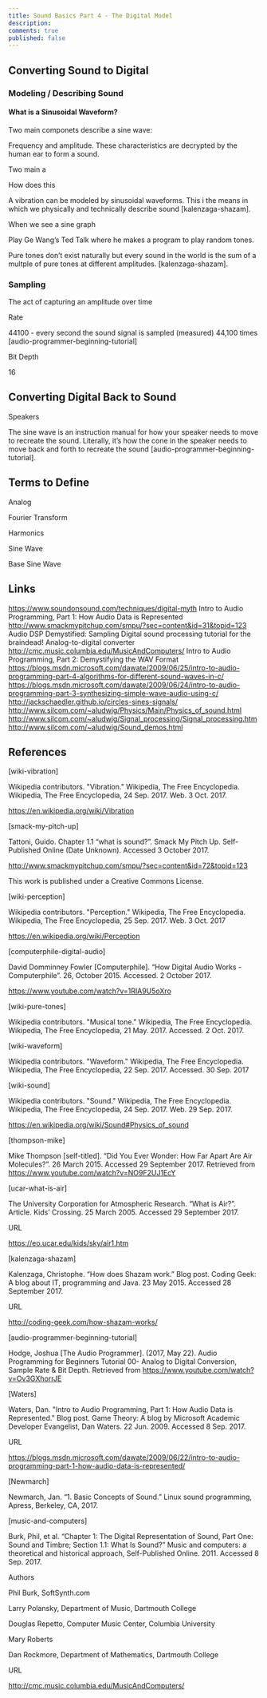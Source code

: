 ```yaml
---
title: Sound Basics Part 4 - The Digital Model
description: 
comments: true
published: false
---
```



## Converting Sound to Digital

### Modeling / Describing Sound

#### What is a Sinusoidal Waveform?


Two main componets describe a sine wave:

Frequency and amplitude.  These characteristics are decrypted by the human ear to form a sound.


Two main a


How does this


A vibration can be modeled by sinusoidal waveforms.  This i the means in which we physically and technically describe sound [kalenzaga-shazam].


When we see a sine graph


Play Ge Wang’s Ted Talk where he makes a program to play random tones.


Pure tones don’t exist naturally but every sound in the world is the sum of a multple of pure tones at different amplitudes. [kalenzaga-shazam].


### Sampling 

The act of capturing an amplitude over time 


Rate

44100 - every second the sound signal is sampled (measured) 44,100 times [audio-programmer-beginning-tutorial]





Bit Depth

16




## Converting Digital Back to Sound

Speakers

The sine wave is an instruction manual for how your speaker needs to move to recreate the sound.  Literally, it’s how the cone in the speaker needs to move back and forth to recreate the sound [audio-programmer-beginning-tutorial]. 



## Terms to Define

Analog

Fourier Transform

Harmonics

Sine Wave

Base Sine Wave



## Links
https://www.soundonsound.com/techniques/digital-myth
Intro to Audio Programming, Part 1: How Audio Data is Represented
http://www.smackmypitchup.com/smpu/?sec=content&id=31&topid=123
Audio DSP Demystified: Sampling
Digital sound processing tutorial for the braindead!
Analog-to-digital converter
http://cmc.music.columbia.edu/MusicAndComputers/
Intro to Audio Programming, Part 2: Demystifying the WAV Format
https://blogs.msdn.microsoft.com/dawate/2009/06/25/intro-to-audio-programming-part-4-algorithms-for-different-sound-waves-in-c/
https://blogs.msdn.microsoft.com/dawate/2009/06/24/intro-to-audio-programming-part-3-synthesizing-simple-wave-audio-using-c/
http://jackschaedler.github.io/circles-sines-signals/
http://www.silcom.com/~aludwig/Physics/Main/Physics_of_sound.html
http://www.silcom.com/~aludwig/Signal_processing/Signal_processing.htm
http://www.silcom.com/~aludwig/Sound_demos.html



## References

[wiki-vibration]

Wikipedia contributors. "Vibration." Wikipedia, The Free Encyclopedia. Wikipedia, The Free Encyclopedia, 24 Sep. 2017. Web. 3 Oct. 2017. 

https://en.wikipedia.org/wiki/Vibration

[smack-my-pitch-up]

Tattoni, Guido. Chapter 1.1 “what is sound?”. Smack My Pitch Up. Self-Published Online (Date Unknown). Accessed 3 October 2017. 

http://www.smackmypitchup.com/smpu/?sec=content&id=72&topid=123

This work is published under a Creative Commons License.

[wiki-perception]

Wikipedia contributors. "Perception." Wikipedia, The Free Encyclopedia. Wikipedia, The Free Encyclopedia, 25 Sep. 2017. Web. 3 Oct. 2017

https://en.wikipedia.org/wiki/Perception

[computerphile-digital-audio]

David Domminney Fowler [Computerphile]. “How Digital Audio Works - Computerphile”. 26, October 2015. Accessed. 2 October 2017.

https://www.youtube.com/watch?v=1RIA9U5oXro

[wiki-pure-tones]

Wikipedia contributors. "Musical tone." Wikipedia, The Free Encyclopedia. Wikipedia, The Free Encyclopedia, 21 May. 2017. Accessed. 2 Oct. 2017.

[wiki-waveform]

Wikipedia contributors. "Waveform." Wikipedia, The Free Encyclopedia. Wikipedia, The Free Encyclopedia, 22 Sep. 2017. Accessed. 30 Sep. 2017

[wiki-sound]

Wikipedia contributors. "Sound." Wikipedia, The Free Encyclopedia. Wikipedia, The Free Encyclopedia, 24 Sep. 2017. Web. 29 Sep. 2017. 

https://en.wikipedia.org/wiki/Sound#Physics_of_sound

[thompson-mike]

Mike Thompson [self-titled]. “Did You Ever Wonder: How Far Apart Are Air Molecules?”. 26 March 2015. Accessed 29 September 2017. Retrieved from https://www.youtube.com/watch?v=NO9F2UJ1EcY

[ucar-what-is-air]

The University Corporation for Atmospheric Research. “What is Air?”. Article.  Kids’ Crossing.  25 March 2005. Accessed 29 September 2017.

URL

https://eo.ucar.edu/kids/sky/air1.htm

[kalenzaga-shazam]

Kalenzaga, Christophe. “How does Shazam work.” Blog post. Coding Geek: A blog about IT, programming and Java. 23 May 2015. Accessed 28 September 2017.

URL

http://coding-geek.com/how-shazam-works/

[audio-programmer-beginning-tutorial]

Hodge, Joshua [The Audio Programmer]. (2017, May 22). Audio Programming for Beginners Tutorial 00- Analog to Digital Conversion, Sample Rate & Bit Depth. Retrieved from https://www.youtube.com/watch?v=Ov3GXhorrJE

[Waters]

Waters, Dan. "Intro to Audio Programming, Part 1: How Audio Data is Represented." Blog post.  Game Theory: A blog by Microsoft Academic Developer Evangelist, Dan Waters. 22 Jun. 2009. Accessed 8 Sep. 2017.

URL

https://blogs.msdn.microsoft.com/dawate/2009/06/22/intro-to-audio-programming-part-1-how-audio-data-is-represented/

[Newmarch]

Newmarch, Jan. “1. Basic Concepts of Sound.” Linux sound programming, Apress, Berkeley, CA, 2017.

[music-and-computers]

Burk, Phil, et al. “Chapter 1: The Digital Representation of Sound, Part One: Sound and Timbre; Section 1.1: What Is Sound?” Music and computers: a theoretical and historical approach, Self-Published Online. 2011. Accessed 8 Sep. 2017.

Authors

Phil Burk, SoftSynth.com

Larry Polansky, Department of Music, Dartmouth College

Douglas Repetto, Computer Music Center, Columbia University

Mary Roberts

Dan Rockmore, Department of Mathematics, Dartmouth College 

URL

http://cmc.music.columbia.edu/MusicAndComputers/

